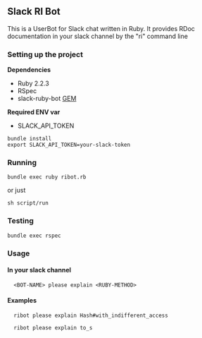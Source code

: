 ## Slack RI Bot

This is a UserBot for Slack chat written in Ruby. It provides RDoc documentation in your slack channel by the "ri" command line

### Setting up the project
**Dependencies**
* Ruby 2.2.3
* RSpec
* slack-ruby-bot [GEM](https://github.com/dblock/slack-ruby-bot)

**Required ENV var**
* SLACK_API_TOKEN

```shell
bundle install
export SLACK_API_TOKEN=your-slack-token
```

### Running
```shell
bundle exec ruby ribot.rb
```
or just
```shell
sh script/run
```

### Testing
```shell
bundle exec rspec
```

### Usage
#### In your slack channel
```
  <BOT-NAME> please explain <RUBY-METHOD>
```
#### Examples
```
  ribot please explain Hash#with_indifferent_access
```

```
  ribot please explain to_s
```